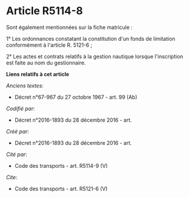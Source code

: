 # Article R5114-8

Sont également mentionnées sur la fiche matricule : 

1° Les ordonnances constatant la constitution d'un fonds de limitation conformément à l'article R. 5121-6 ; 

2° Les actes et contrats relatifs à la gestion nautique lorsque l'inscription est faite au nom du gestionnaire.

**Liens relatifs à cet article**

_Anciens textes_:

  - Décret n°67-967 du 27 octobre 1967 - art. 99 (Ab)

_Codifié par_:

  - Décret n°2016-1893 du 28 décembre 2016 - art.

_Créé par_:

  - Décret n°2016-1893 du 28 décembre 2016 - art.

_Cité par_:

  - Code des transports - art. R5114-9 (V)

_Cite_:

  - Code des transports - art. R5121-6 (V)
